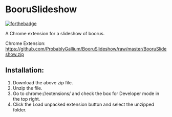 # BooruSlideshow

[![forthebadge](https://forthebadge.com/images/badges/built-with-resentment.svg)](https://forthebadge.com)

A Chrome extension for a slideshow of boorus.

Chrome Extension:
https://github.com/ProbablyGallium/BooruSlideshow/raw/master/BooruSlideshow.zip

## Installation:
1. Download the above zip file.
2. Unzip the file.
3. Go to chrome://extensions/ and check the box for Developer mode in the top right.
4. Click the Load unpacked extension button and select the unzipped folder.

